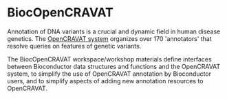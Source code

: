 # BiocOpenCRAVAT

Annotation of DNA variants is a crucial and dynamic field in
human disease genetics.  The [OpenCRAVAT system](https://github.com/KarchinLab/open-cravat/wiki)
organizes over 170 'annotators' that resolve queries on features of
genetic variants.

The BiocOpenCRAVAT workspace/workshop materials define interfaces between
Bioconductor data structures and functions and the OpenCRAVAT system, to
simplify the use of OpenCRAVAT annotation by Bioconductor users, and
to simplify aspects of adding new annotation resources to OpenCRAVAT.
